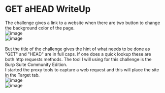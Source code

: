 # GET aHEAD WriteUp

The challenge gives a link to a website when there are two button to change the background color of the page.</br>
![image](https://github.com/ShadowBringer007/CTF_Repository/assets/47370367/031aeced-ca54-48ca-bc5d-e4af11b2c42c)</br>
![image](https://github.com/ShadowBringer007/CTF_Repository/assets/47370367/7492e195-5e09-4f75-96d9-60e8d2f21e97)</br>
</br>
But the title of the challenge gives the hint of what needs to be done as "GET" and "HEAD" are in full caps. If one does a quick lookup these are both http requests methods. The tool I will using for this challenge is the Burp Suite Community Edition.</br>
I started the proxy tools to capture a web request and this will place the site in the Target tab.</br>
![image](https://github.com/ShadowBringer007/CTF_Repository/assets/47370367/13b77605-51a9-4223-b3f5-3dcc81e9d5ae)</br>
![image](https://github.com/ShadowBringer007/CTF_Repository/assets/47370367/974cf994-470b-4685-9530-7d157df77efb)</br>
</br>

